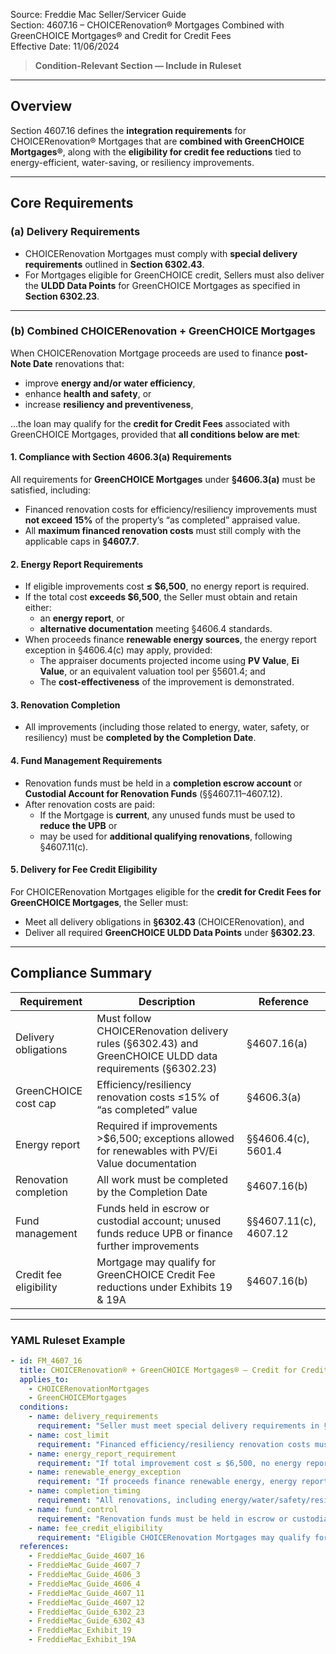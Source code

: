 Source: Freddie Mac Seller/Servicer Guide  
Section: 4607.16 – CHOICERenovation® Mortgages Combined with GreenCHOICE Mortgages® and Credit for Credit Fees  
Effective Date: 11/06/2024  

> **Condition-Relevant Section — Include in Ruleset**

---

## Overview  

Section 4607.16 defines the **integration requirements** for CHOICERenovation® Mortgages that are **combined with GreenCHOICE Mortgages®**, along with the **eligibility for credit fee reductions** tied to energy-efficient, water-saving, or resiliency improvements.

---

## Core Requirements  

### (a) Delivery Requirements  
- CHOICERenovation Mortgages must comply with **special delivery requirements** outlined in **Section 6302.43**.  
- For Mortgages eligible for GreenCHOICE credit, Sellers must also deliver the **ULDD Data Points** for GreenCHOICE Mortgages as specified in **Section 6302.23**.

---

### (b) Combined CHOICERenovation + GreenCHOICE Mortgages  

When CHOICERenovation Mortgage proceeds are used to finance **post-Note Date** renovations that:  
- improve **energy and/or water efficiency**,  
- enhance **health and safety**, or  
- increase **resiliency and preventiveness**,  

…the loan may qualify for the **credit for Credit Fees** associated with GreenCHOICE Mortgages, provided that **all conditions below are met**:

#### 1. Compliance with Section 4606.3(a) Requirements  
All requirements for **GreenCHOICE Mortgages** under **§4606.3(a)** must be satisfied, including:  
- Financed renovation costs for efficiency/resiliency improvements must **not exceed 15%** of the property’s “as completed” appraised value.  
- All **maximum financed renovation costs** must still comply with the applicable caps in **§4607.7**.  

#### 2. Energy Report Requirements  
- If eligible improvements cost **≤ $6,500**, no energy report is required.  
- If the total cost **exceeds $6,500**, the Seller must obtain and retain either:  
  - an **energy report**, or  
  - **alternative documentation** meeting §4606.4 standards.  
- When proceeds finance **renewable energy sources**, the energy report exception in §4606.4(c) may apply, provided:  
  - The appraiser documents projected income using **PV Value**, **Ei Value**, or an equivalent valuation tool per §5601.4; and  
  - The **cost-effectiveness** of the improvement is demonstrated.  

#### 3. Renovation Completion  
- All improvements (including those related to energy, water, safety, or resiliency) must be **completed by the Completion Date**.  

#### 4. Fund Management Requirements  
- Renovation funds must be held in a **completion escrow account** or **Custodial Account for Renovation Funds** (§§4607.11–4607.12).  
- After renovation costs are paid:  
  - If the Mortgage is **current**, any unused funds must be used to **reduce the UPB** or  
  - may be used for **additional qualifying renovations**, following §4607.11(c).  

#### 5. Delivery for Fee Credit Eligibility  
For CHOICERenovation Mortgages eligible for the **credit for Credit Fees for GreenCHOICE Mortgages**, the Seller must:  
- Meet all delivery obligations in **§6302.43** (CHOICERenovation), and  
- Deliver all required **GreenCHOICE ULDD Data Points** under **§6302.23**.  

---

## Compliance Summary  

| Requirement | Description | Reference |
|--------------|-------------|------------|
| Delivery obligations | Must follow CHOICERenovation delivery rules (§6302.43) and GreenCHOICE ULDD data requirements (§6302.23) | §4607.16(a) |
| GreenCHOICE cost cap | Efficiency/resiliency renovation costs ≤15% of “as completed” value | §4606.3(a) |
| Energy report | Required if improvements >$6,500; exceptions allowed for renewables with PV/Ei Value documentation | §§4606.4(c), 5601.4 |
| Renovation completion | All work must be completed by the Completion Date | §4607.16(b) |
| Fund management | Funds held in escrow or custodial account; unused funds reduce UPB or finance further improvements | §§4607.11(c), 4607.12 |
| Credit fee eligibility | Mortgage may qualify for GreenCHOICE Credit Fee reductions under Exhibits 19 & 19A | §4607.16(b) |

---

### YAML Ruleset Example  

```yaml
- id: FM_4607_16
  title: CHOICERenovation® + GreenCHOICE Mortgages® – Credit for Credit Fees
  applies_to:
    - CHOICERenovationMortgages
    - GreenCHOICEMortgages
  conditions:
    - name: delivery_requirements
      requirement: "Seller must meet special delivery requirements in §6302.43 and deliver GreenCHOICE ULDD Data Points per §6302.23."
    - name: cost_limit
      requirement: "Financed efficiency/resiliency renovation costs must not exceed 15% of the 'as completed' appraised value and comply with §4607.7 caps."
    - name: energy_report_requirement
      requirement: "If total improvement cost ≤ $6,500, no energy report required; if > $6,500, obtain energy report or equivalent per §4606.4."
    - name: renewable_energy_exception
      requirement: "If proceeds finance renewable energy, energy report exception under §4606.4(c) applies if PV Value, Ei Value, or similar valuation is used and cost-effectiveness is demonstrated."
    - name: completion_timing
      requirement: "All renovations, including energy/water/safety/resiliency improvements, must be completed by the Completion Date."
    - name: fund_control
      requirement: "Renovation funds must be held in escrow or custodial accounts (§§4607.11–4607.12); unused funds reduce UPB or may fund additional renovations (§4607.11(c))."
    - name: fee_credit_eligibility
      requirement: "Eligible CHOICERenovation Mortgages may qualify for GreenCHOICE Credit Fee reductions under Exhibits 19 and 19A."
  references:
    - FreddieMac_Guide_4607_16
    - FreddieMac_Guide_4607_7
    - FreddieMac_Guide_4606_3
    - FreddieMac_Guide_4606_4
    - FreddieMac_Guide_4607_11
    - FreddieMac_Guide_4607_12
    - FreddieMac_Guide_6302_23
    - FreddieMac_Guide_6302_43
    - FreddieMac_Exhibit_19
    - FreddieMac_Exhibit_19A
